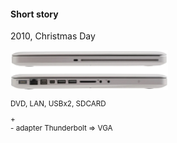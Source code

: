 #### Short story

<p class="fragment">
    2010, Christmas Day
</p>

<div>
    <img class="fragment" src="slides/migrate-to-vue3/images/mbp-2011.jpg" width="50%">
</div>

<small>

<p class="fragment">
DVD, LAN, USBx2, SDCARD
</p>


<p class="fragment">
+<br>
- adapter Thunderbolt =&gt; VGA
</p>

</small>


<aside class="notes">
</aside>
